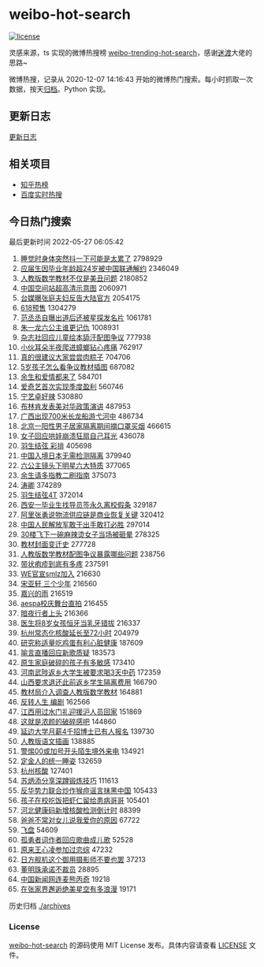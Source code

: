 # weibo-hot-search

[![license](https://img.shields.io/github/license/Arrackisarookie/weibo-hot-search)](https://github.com/Arrackisarookie/weibo-hot-search/blob/master/LICENSE)

灵感来源，ts 实现的微博热搜榜 [weibo-trending-hot-search](https://github.com/justjavac/weibo-trending-hot-search)，感谢[迷渡](https://github.com/justjavac)大佬的思路~

微博热搜，记录从 2020-12-07 14:16:43 开始的微博热门搜索。每小时抓取一次数据，按天[归档](./archives)。Python 实现。

## 更新日志
[更新日志](./UPDATE.md)

## 相关项目
+ [知乎热榜](https://github.com/Arrackisarookie/zhihu-top-search)
+ [百度实时热搜](https://github.com/Arrackisarookie/baidu-hot-search)

## 今日热门搜索

<!-- Rank Begin -->

最后更新时间 2022-05-27 06:05:42

1. [睡觉时身体突然抖一下可能是太累了](https://s.weibo.com/weibo?q=%23%E7%9D%A1%E8%A7%89%E6%97%B6%E8%BA%AB%E4%BD%93%E7%AA%81%E7%84%B6%E6%8A%96%E4%B8%80%E4%B8%8B%E5%8F%AF%E8%83%BD%E6%98%AF%E5%A4%AA%E7%B4%AF%E4%BA%86%23&Refer=top) 2798929
1. [应届生因毕业年龄超24岁被中国联通解约](https://s.weibo.com/weibo?q=%23%E5%BA%94%E5%B1%8A%E7%94%9F%E5%9B%A0%E6%AF%95%E4%B8%9A%E5%B9%B4%E9%BE%84%E8%B6%8524%E5%B2%81%E8%A2%AB%E4%B8%AD%E5%9B%BD%E8%81%94%E9%80%9A%E8%A7%A3%E7%BA%A6%23&Refer=top) 2346049
1. [人教版数学教材不仅是美丑问题](https://s.weibo.com/weibo?q=%23%E4%BA%BA%E6%95%99%E7%89%88%E6%95%B0%E5%AD%A6%E6%95%99%E6%9D%90%E4%B8%8D%E4%BB%85%E6%98%AF%E7%BE%8E%E4%B8%91%E9%97%AE%E9%A2%98%23&Refer=top) 2180852
1. [中国空间站超高清示意图](https://s.weibo.com/weibo?q=%23%E4%B8%AD%E5%9B%BD%E7%A9%BA%E9%97%B4%E7%AB%99%E8%B6%85%E9%AB%98%E6%B8%85%E7%A4%BA%E6%84%8F%E5%9B%BE%23&Refer=top) 2060971
1. [台媒曝张庭夫妇反告大陆官方](https://s.weibo.com/weibo?q=%23%E5%8F%B0%E5%AA%92%E6%9B%9D%E5%BC%A0%E5%BA%AD%E5%A4%AB%E5%A6%87%E5%8F%8D%E5%91%8A%E5%A4%A7%E9%99%86%E5%AE%98%E6%96%B9%23&Refer=top) 2054175
1. [618预售](https://s.weibo.com/weibo?q=%23618%E9%A2%84%E5%94%AE%23&Refer=top) 1304279
1. [范丞丞自曝出道后还被星探发名片](https://s.weibo.com/weibo?q=%23%E8%8C%83%E4%B8%9E%E4%B8%9E%E8%87%AA%E6%9B%9D%E5%87%BA%E9%81%93%E5%90%8E%E8%BF%98%E8%A2%AB%E6%98%9F%E6%8E%A2%E5%8F%91%E5%90%8D%E7%89%87%23&Refer=top) 1061781
1. [朱一龙六公主谁更记仇](https://s.weibo.com/weibo?q=%23%E6%9C%B1%E4%B8%80%E9%BE%99%E5%85%AD%E5%85%AC%E4%B8%BB%E8%B0%81%E6%9B%B4%E8%AE%B0%E4%BB%87%23&Refer=top) 1008931
1. [杂志社回应儿童绘本舔汗配图争议](https://s.weibo.com/weibo?q=%23%E6%9D%82%E5%BF%97%E7%A4%BE%E5%9B%9E%E5%BA%94%E5%84%BF%E7%AB%A5%E7%BB%98%E6%9C%AC%E8%88%94%E6%B1%97%E9%85%8D%E5%9B%BE%E4%BA%89%E8%AE%AE%23&Refer=top) 777938
1. [小伙耳朵半夜爬进蟑螂钻心疼痛](https://s.weibo.com/weibo?q=%23%E5%B0%8F%E4%BC%99%E8%80%B3%E6%9C%B5%E5%8D%8A%E5%A4%9C%E7%88%AC%E8%BF%9B%E8%9F%91%E8%9E%82%E9%92%BB%E5%BF%83%E7%96%BC%E7%97%9B%23&Refer=top) 762917
1. [真的很建议大家尝尝肉粽子](https://s.weibo.com/weibo?q=%23%E7%9C%9F%E7%9A%84%E5%BE%88%E5%BB%BA%E8%AE%AE%E5%A4%A7%E5%AE%B6%E5%B0%9D%E5%B0%9D%E8%82%89%E7%B2%BD%E5%AD%90%23&Refer=top) 704706
1. [5岁孩子怎么看争议教材插图](https://s.weibo.com/weibo?q=%235%E5%B2%81%E5%AD%A9%E5%AD%90%E6%80%8E%E4%B9%88%E7%9C%8B%E4%BA%89%E8%AE%AE%E6%95%99%E6%9D%90%E6%8F%92%E5%9B%BE%23&Refer=top) 687082
1. [余生和爱情都来了](https://s.weibo.com/weibo?q=%23%E4%BD%99%E7%94%9F%E5%92%8C%E7%88%B1%E6%83%85%E9%83%BD%E6%9D%A5%E4%BA%86%23&Refer=top) 584701
1. [爱奇艺首次实现季度盈利](https://s.weibo.com/weibo?q=%23%E7%88%B1%E5%A5%87%E8%89%BA%E9%A6%96%E6%AC%A1%E5%AE%9E%E7%8E%B0%E5%AD%A3%E5%BA%A6%E7%9B%88%E5%88%A9%23&Refer=top) 560746
1. [宁艺卓好辣](https://s.weibo.com/weibo?q=%E5%AE%81%E8%89%BA%E5%8D%93%E5%A5%BD%E8%BE%A3&Refer=top) 530880
1. [布林肯发表美对华政策演讲](https://s.weibo.com/weibo?q=%23%E5%B8%83%E6%9E%97%E8%82%AF%E5%8F%91%E8%A1%A8%E7%BE%8E%E5%AF%B9%E5%8D%8E%E6%94%BF%E7%AD%96%E6%BC%94%E8%AE%B2%23&Refer=top) 487953
1. [广西出现700米长龙船游弋河中](https://s.weibo.com/weibo?q=%23%E5%B9%BF%E8%A5%BF%E5%87%BA%E7%8E%B0700%E7%B1%B3%E9%95%BF%E9%BE%99%E8%88%B9%E6%B8%B8%E5%BC%8B%E6%B2%B3%E4%B8%AD%23&Refer=top) 486734
1. [北京一阳性男子居家隔离期间摘口罩买烟](https://s.weibo.com/weibo?q=%23%E5%8C%97%E4%BA%AC%E4%B8%80%E9%98%B3%E6%80%A7%E7%94%B7%E5%AD%90%E5%B1%85%E5%AE%B6%E9%9A%94%E7%A6%BB%E6%9C%9F%E9%97%B4%E6%91%98%E5%8F%A3%E7%BD%A9%E4%B9%B0%E7%83%9F%23&Refer=top) 466615
1. [女子回应哄娃崩溃狂扇自己耳光](https://s.weibo.com/weibo?q=%23%E5%A5%B3%E5%AD%90%E5%9B%9E%E5%BA%94%E5%93%84%E5%A8%83%E5%B4%A9%E6%BA%83%E7%8B%82%E6%89%87%E8%87%AA%E5%B7%B1%E8%80%B3%E5%85%89%23&Refer=top) 436078
1. [羽生结弦 彩排](https://s.weibo.com/weibo?q=%E7%BE%BD%E7%94%9F%E7%BB%93%E5%BC%A6%20%E5%BD%A9%E6%8E%92&Refer=top) 405698
1. [中国入境日本无需检测隔离](https://s.weibo.com/weibo?q=%23%E4%B8%AD%E5%9B%BD%E5%85%A5%E5%A2%83%E6%97%A5%E6%9C%AC%E6%97%A0%E9%9C%80%E6%A3%80%E6%B5%8B%E9%9A%94%E7%A6%BB%23&Refer=top) 379940
1. [六公主镜头下明星六大特质](https://s.weibo.com/weibo?q=%23%E5%85%AD%E5%85%AC%E4%B8%BB%E9%95%9C%E5%A4%B4%E4%B8%8B%E6%98%8E%E6%98%9F%E5%85%AD%E5%A4%A7%E7%89%B9%E8%B4%A8%23&Refer=top) 377065
1. [余生请多指教二刷指南](https://s.weibo.com/weibo?q=%23%E4%BD%99%E7%94%9F%E8%AF%B7%E5%A4%9A%E6%8C%87%E6%95%99%E4%BA%8C%E5%88%B7%E6%8C%87%E5%8D%97%23&Refer=top) 375073
1. [涛卿](https://s.weibo.com/weibo?q=%E6%B6%9B%E5%8D%BF&Refer=top) 374289
1. [羽生结弦4T](https://s.weibo.com/weibo?q=%23%E7%BE%BD%E7%94%9F%E7%BB%93%E5%BC%A64T%23&Refer=top) 372014
1. [西安一毕业生找导员签永久离校假条](https://s.weibo.com/weibo?q=%23%E8%A5%BF%E5%AE%89%E4%B8%80%E6%AF%95%E4%B8%9A%E7%94%9F%E6%89%BE%E5%AF%BC%E5%91%98%E7%AD%BE%E6%B0%B8%E4%B9%85%E7%A6%BB%E6%A0%A1%E5%81%87%E6%9D%A1%23&Refer=top) 329187
1. [阿里张勇说物流供应链是商业恢复关键](https://s.weibo.com/weibo?q=%23%E9%98%BF%E9%87%8C%E5%BC%A0%E5%8B%87%E8%AF%B4%E7%89%A9%E6%B5%81%E4%BE%9B%E5%BA%94%E9%93%BE%E6%98%AF%E5%95%86%E4%B8%9A%E6%81%A2%E5%A4%8D%E5%85%B3%E9%94%AE%23&Refer=top) 320412
1. [中国人民解放军敢于出手敢打必胜](https://s.weibo.com/weibo?q=%23%E4%B8%AD%E5%9B%BD%E4%BA%BA%E6%B0%91%E8%A7%A3%E6%94%BE%E5%86%9B%E6%95%A2%E4%BA%8E%E5%87%BA%E6%89%8B%E6%95%A2%E6%89%93%E5%BF%85%E8%83%9C%23&Refer=top) 297014
1. [30楼飞下一碗麻辣烫女子当场被砸晕](https://s.weibo.com/weibo?q=%2330%E6%A5%BC%E9%A3%9E%E4%B8%8B%E4%B8%80%E7%A2%97%E9%BA%BB%E8%BE%A3%E7%83%AB%E5%A5%B3%E5%AD%90%E5%BD%93%E5%9C%BA%E8%A2%AB%E7%A0%B8%E6%99%95%23&Refer=top) 278325
1. [教材封面变迁史](https://s.weibo.com/weibo?q=%23%E6%95%99%E6%9D%90%E5%B0%81%E9%9D%A2%E5%8F%98%E8%BF%81%E5%8F%B2%23&Refer=top) 277728
1. [人教版数学教材配图争议暴露哪些问题](https://s.weibo.com/weibo?q=%23%E4%BA%BA%E6%95%99%E7%89%88%E6%95%B0%E5%AD%A6%E6%95%99%E6%9D%90%E9%85%8D%E5%9B%BE%E4%BA%89%E8%AE%AE%E6%9A%B4%E9%9C%B2%E5%93%AA%E4%BA%9B%E9%97%AE%E9%A2%98%23&Refer=top) 238756
1. [带状疱疹到底有多疼](https://s.weibo.com/weibo?q=%23%E5%B8%A6%E7%8A%B6%E7%96%B1%E7%96%B9%E5%88%B0%E5%BA%95%E6%9C%89%E5%A4%9A%E7%96%BC%23&Refer=top) 237591
1. [WE官宣smlz加入](https://s.weibo.com/weibo?q=%23WE%E5%AE%98%E5%AE%A3smlz%E5%8A%A0%E5%85%A5%23&Refer=top) 216630
1. [宋亚轩 三个少年](https://s.weibo.com/weibo?q=%E5%AE%8B%E4%BA%9A%E8%BD%A9%20%E4%B8%89%E4%B8%AA%E5%B0%91%E5%B9%B4&Refer=top) 216560
1. [嘉兴的雨](https://s.weibo.com/weibo?q=%E5%98%89%E5%85%B4%E7%9A%84%E9%9B%A8&Refer=top) 216519
1. [aespa校庆舞台直拍](https://s.weibo.com/weibo?q=%23aespa%E6%A0%A1%E5%BA%86%E8%88%9E%E5%8F%B0%E7%9B%B4%E6%8B%8D%23&Refer=top) 216455
1. [暗夜行者上头](https://s.weibo.com/weibo?q=%23%E6%9A%97%E5%A4%9C%E8%A1%8C%E8%80%85%E4%B8%8A%E5%A4%B4%23&Refer=top) 216366
1. [医生将8岁女孩恒牙当乳牙错拔](https://s.weibo.com/weibo?q=%23%E5%8C%BB%E7%94%9F%E5%B0%868%E5%B2%81%E5%A5%B3%E5%AD%A9%E6%81%92%E7%89%99%E5%BD%93%E4%B9%B3%E7%89%99%E9%94%99%E6%8B%94%23&Refer=top) 216337
1. [杭州常态化核酸延长至72小时](https://s.weibo.com/weibo?q=%23%E6%9D%AD%E5%B7%9E%E5%B8%B8%E6%80%81%E5%8C%96%E6%A0%B8%E9%85%B8%E5%BB%B6%E9%95%BF%E8%87%B372%E5%B0%8F%E6%97%B6%23&Refer=top) 204979
1. [研究称适量吃鸡蛋有利心脏健康](https://s.weibo.com/weibo?q=%23%E7%A0%94%E7%A9%B6%E7%A7%B0%E9%80%82%E9%87%8F%E5%90%83%E9%B8%A1%E8%9B%8B%E6%9C%89%E5%88%A9%E5%BF%83%E8%84%8F%E5%81%A5%E5%BA%B7%23&Refer=top) 187609
1. [喻言直播回应新歌质疑](https://s.weibo.com/weibo?q=%23%E5%96%BB%E8%A8%80%E7%9B%B4%E6%92%AD%E5%9B%9E%E5%BA%94%E6%96%B0%E6%AD%8C%E8%B4%A8%E7%96%91%23&Refer=top) 183573
1. [原生家庭破碎的孩子有多敏感](https://s.weibo.com/weibo?q=%23%E5%8E%9F%E7%94%9F%E5%AE%B6%E5%BA%AD%E7%A0%B4%E7%A2%8E%E7%9A%84%E5%AD%A9%E5%AD%90%E6%9C%89%E5%A4%9A%E6%95%8F%E6%84%9F%23&Refer=top) 173410
1. [河南武陟返乡大学生被要求喝3天中药](https://s.weibo.com/weibo?q=%23%E6%B2%B3%E5%8D%97%E6%AD%A6%E9%99%9F%E8%BF%94%E4%B9%A1%E5%A4%A7%E5%AD%A6%E7%94%9F%E8%A2%AB%E8%A6%81%E6%B1%82%E5%96%9D3%E5%A4%A9%E4%B8%AD%E8%8D%AF%23&Refer=top) 172359
1. [山西要求退还此前返乡学生隔离费用](https://s.weibo.com/weibo?q=%23%E5%B1%B1%E8%A5%BF%E8%A6%81%E6%B1%82%E9%80%80%E8%BF%98%E6%AD%A4%E5%89%8D%E8%BF%94%E4%B9%A1%E5%AD%A6%E7%94%9F%E9%9A%94%E7%A6%BB%E8%B4%B9%E7%94%A8%23&Refer=top) 166790
1. [教材局介入调查人教版数学教材](https://s.weibo.com/weibo?q=%23%E6%95%99%E6%9D%90%E5%B1%80%E4%BB%8B%E5%85%A5%E8%B0%83%E6%9F%A5%E4%BA%BA%E6%95%99%E7%89%88%E6%95%B0%E5%AD%A6%E6%95%99%E6%9D%90%23&Refer=top) 164881
1. [反转人生 编剧](https://s.weibo.com/weibo?q=%23%E5%8F%8D%E8%BD%AC%E4%BA%BA%E7%94%9F%20%E7%BC%96%E5%89%A7%23&Refer=top) 162566
1. [江西用过水门礼迎援沪人员回家](https://s.weibo.com/weibo?q=%23%E6%B1%9F%E8%A5%BF%E7%94%A8%E8%BF%87%E6%B0%B4%E9%97%A8%E7%A4%BC%E8%BF%8E%E6%8F%B4%E6%B2%AA%E4%BA%BA%E5%91%98%E5%9B%9E%E5%AE%B6%23&Refer=top) 151869
1. [这就是浓颜的破碎感吧](https://s.weibo.com/weibo?q=%23%E8%BF%99%E5%B0%B1%E6%98%AF%E6%B5%93%E9%A2%9C%E7%9A%84%E7%A0%B4%E7%A2%8E%E6%84%9F%E5%90%A7%23&Refer=top) 144860
1. [延边大学月薪4千招博士已有人报名](https://s.weibo.com/weibo?q=%23%E5%BB%B6%E8%BE%B9%E5%A4%A7%E5%AD%A6%E6%9C%88%E8%96%AA4%E5%8D%83%E6%8B%9B%E5%8D%9A%E5%A3%AB%E5%B7%B2%E6%9C%89%E4%BA%BA%E6%8A%A5%E5%90%8D%23&Refer=top) 139730
1. [人教版语文插画](https://s.weibo.com/weibo?q=%23%E4%BA%BA%E6%95%99%E7%89%88%E8%AF%AD%E6%96%87%E6%8F%92%E7%94%BB%23&Refer=top) 138885
1. [警惕00或加号开头陌生境外来电](https://s.weibo.com/weibo?q=%23%E8%AD%A6%E6%83%9500%E6%88%96%E5%8A%A0%E5%8F%B7%E5%BC%80%E5%A4%B4%E9%99%8C%E7%94%9F%E5%A2%83%E5%A4%96%E6%9D%A5%E7%94%B5%23&Refer=top) 134921
1. [定金人的统一睡姿](https://s.weibo.com/weibo?q=%23%E5%AE%9A%E9%87%91%E4%BA%BA%E7%9A%84%E7%BB%9F%E4%B8%80%E7%9D%A1%E5%A7%BF%23&Refer=top) 132659
1. [杭州核酸](https://s.weibo.com/weibo?q=%E6%9D%AD%E5%B7%9E%E6%A0%B8%E9%85%B8&Refer=top) 127401
1. [苏炳添分享深蹲锻炼技巧](https://s.weibo.com/weibo?q=%23%E8%8B%8F%E7%82%B3%E6%B7%BB%E5%88%86%E4%BA%AB%E6%B7%B1%E8%B9%B2%E9%94%BB%E7%82%BC%E6%8A%80%E5%B7%A7%23&Refer=top) 111613
1. [反华势力联合炒作猴痘谣言抹黑中国](https://s.weibo.com/weibo?q=%23%E5%8F%8D%E5%8D%8E%E5%8A%BF%E5%8A%9B%E8%81%94%E5%90%88%E7%82%92%E4%BD%9C%E7%8C%B4%E7%97%98%E8%B0%A3%E8%A8%80%E6%8A%B9%E9%BB%91%E4%B8%AD%E5%9B%BD%23&Refer=top) 105433
1. [孩子在校吃饭把虾仁留给患病哥哥](https://s.weibo.com/weibo?q=%23%E5%AD%A9%E5%AD%90%E5%9C%A8%E6%A0%A1%E5%90%83%E9%A5%AD%E6%8A%8A%E8%99%BE%E4%BB%81%E7%95%99%E7%BB%99%E6%82%A3%E7%97%85%E5%93%A5%E5%93%A5%23&Refer=top) 105401
1. [河北健康码新增核酸检测倒计时](https://s.weibo.com/weibo?q=%23%E6%B2%B3%E5%8C%97%E5%81%A5%E5%BA%B7%E7%A0%81%E6%96%B0%E5%A2%9E%E6%A0%B8%E9%85%B8%E6%A3%80%E6%B5%8B%E5%80%92%E8%AE%A1%E6%97%B6%23&Refer=top) 88399
1. [爸爸不常对女儿说我爱你的原因](https://s.weibo.com/weibo?q=%23%E7%88%B8%E7%88%B8%E4%B8%8D%E5%B8%B8%E5%AF%B9%E5%A5%B3%E5%84%BF%E8%AF%B4%E6%88%91%E7%88%B1%E4%BD%A0%E7%9A%84%E5%8E%9F%E5%9B%A0%23&Refer=top) 67722
1. [飞盘](https://s.weibo.com/weibo?q=%E9%A3%9E%E7%9B%98&Refer=top) 54609
1. [孤勇者词作者回应歌曲成儿歌](https://s.weibo.com/weibo?q=%23%E5%AD%A4%E5%8B%87%E8%80%85%E8%AF%8D%E4%BD%9C%E8%80%85%E5%9B%9E%E5%BA%94%E6%AD%8C%E6%9B%B2%E6%88%90%E5%84%BF%E6%AD%8C%23&Refer=top) 52528
1. [原来王心凌参加过恋综](https://s.weibo.com/weibo?q=%23%E5%8E%9F%E6%9D%A5%E7%8E%8B%E5%BF%83%E5%87%8C%E5%8F%82%E5%8A%A0%E8%BF%87%E6%81%8B%E7%BB%BC%23&Refer=top) 47232
1. [日方舰机这个御用摄影师不要也罢](https://s.weibo.com/weibo?q=%23%E6%97%A5%E6%96%B9%E8%88%B0%E6%9C%BA%E8%BF%99%E4%B8%AA%E5%BE%A1%E7%94%A8%E6%91%84%E5%BD%B1%E5%B8%88%E4%B8%8D%E8%A6%81%E4%B9%9F%E7%BD%A2%23&Refer=top) 37213
1. [董明珠承诺不裁员](https://s.weibo.com/weibo?q=%23%E8%91%A3%E6%98%8E%E7%8F%A0%E6%89%BF%E8%AF%BA%E4%B8%8D%E8%A3%81%E5%91%98%23&Refer=top) 28895
1. [中国新闻网连麦熊丙奇](https://s.weibo.com/weibo?q=%23%E4%B8%AD%E5%9B%BD%E6%96%B0%E9%97%BB%E7%BD%91%E8%BF%9E%E9%BA%A6%E7%86%8A%E4%B8%99%E5%A5%87%23&Refer=top) 19218
1. [在张家界邂逅绝美星空有多浪漫](https://s.weibo.com/weibo?q=%23%E5%9C%A8%E5%BC%A0%E5%AE%B6%E7%95%8C%E9%82%82%E9%80%85%E7%BB%9D%E7%BE%8E%E6%98%9F%E7%A9%BA%E6%9C%89%E5%A4%9A%E6%B5%AA%E6%BC%AB%23&Refer=top) 19171
<!-- Rank End -->

历史归档 [./archives](./archives)

### License

[weibo-hot-search](https://github.com/Arrackisarookie/weibo-hot-search) 的源码使用 MIT License 发布。具体内容请查看 [LICENSE](./LICENSE) 文件。
